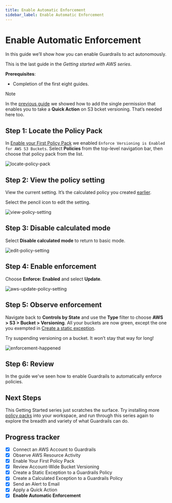 ```yaml
---
title: Enable Automatic Enforcement
sidebar_label: Enable Automatic Enforcement
---
```



# Enable Automatic Enforcement

In this guide we’ll show how you can enable Guardrails to act autonomously.

This is the last guide in the *Getting started with AWS series*.


**Prerequisites**: 

- Completion of the first eight guides.

> [!NOTE]
> In the [previous guide](/guardrails/docs/getting-started/getting-started-aws/apply-quick-action) we showed how to add the single permission that enables you to take a **Quick Action** on S3 bcket versioning. That’s needed here too.

## Step 1: Locate the Policy Pack

In  [Enable your First Policy Pack](/guardrails/docs/getting-started/getting-started-aws/enable-policy-pack) we enabled `Enforce Versioning is Enabled for AWS S3 Buckets`. Select **Policies** from the top-level navigation bar, then choose that policy pack from the list.

<p><img alt="locate-policy-pack" src="/images/docs/guardrails/getting-started/getting-started-aws/enable-enforcement/locate-policy-pack.png"/></p>

## Step 2: View the policy setting

View the current setting. It’s the calculated policy you created [earlier](/guardrails/docs/getting-started/getting-started-aws/create-calculated-exception).

Select the pencil icon to edit the setting.

<p><img alt="view-policy-setting" src="/images/docs/guardrails/getting-started/getting-started-aws/enable-enforcement/view-policy-setting.png"/></p>

## Step 3: Disable calculated mode

Select **Disable calculated mode** to return to basic mode. 

<p><img alt="edit-policy-setting" src="/images/docs/guardrails/getting-started/getting-started-aws/enable-enforcement/edit-policy-setting.png"/></p>

## Step 4: Enable enforcement

Choose **Enforce: Enabled** and select **Update**.

<p><img alt="aws-update-policy-setting" src="/images/docs/guardrails/getting-started/getting-started-aws/enable-enforcement/aws-update-policy-setting.png"/></p>

## Step 5: Observe enforcement

Navigate back to **Controls by State** and use the **Type** filter to choose **AWS > S3 > Bucket > Versioning**. All your buckets are now green, except the one you exempted in [Create a static exception](/guardrails/docs/getting-started/getting-started-aws/create-static-exception). 

Try suspending versioning on a bucket. It won’t stay that way for long!

<p><img alt="enforcement-happened" src="/images/docs/guardrails/getting-started/getting-started-aws/enable-enforcement/enforcement-happened.png"/></p>

## Step 6: Review

In the guide we've seen how to enable Guardrails to automatically enforce policies. 

## Next Steps

This Getting Started series just scratches the surface. Try installing more [policy packs](https://hub.guardrails.com) into your workspace, and run through this series again to explore the breadth and variety of what Guardrails can do. 


## Progress tracker

- [x] Connect an AWS Account to Guardrails
- [x] Observe AWS Resource Activity
- [x] Enable Your First Policy Pack
- [x] Review Account-Wide Bucket Versioning
- [x] Create a Static Exception to a Guardrails Policy
- [x] Create a Calculated Exception to a Guardrails Policy
- [x] Send an Alert to Email
- [x] Apply a Quick Action
- [x] **Enable Automatic Enforcement**
